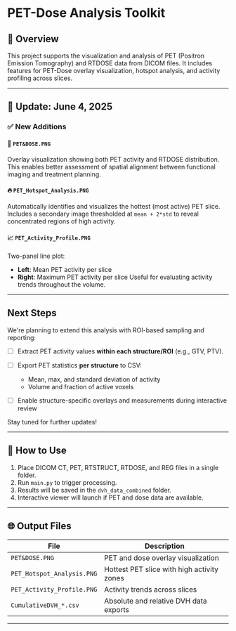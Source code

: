 # PET-Dose Analysis Toolkit

## 🔗 Overview

This project supports the visualization and analysis of PET (Positron Emission Tomography) and RTDOSE data from DICOM files. It includes features for PET-Dose overlay visualization, hotspot analysis, and activity profiling across slices.

---

## 📅 Update: June 4, 2025

### ✅ New Additions

#### 📸 `PET&DOSE.PNG`

Overlay visualization showing both PET activity and RTDOSE distribution. This enables better assessment of spatial alignment between functional imaging and treatment planning.

#### 🔥 `PET_Hotspot_Analysis.PNG`

Automatically identifies and visualizes the hottest (most active) PET slice. Includes a secondary image thresholded at `mean + 2*std` to reveal concentrated regions of high activity.

#### 📈 `PET_Activity_Profile.PNG`

Two-panel line plot:

* **Left**: Mean PET activity per slice
* **Right**: Maximum PET activity per slice
  Useful for evaluating activity trends throughout the volume.

---

## Next Steps

We're planning to extend this analysis with ROI-based sampling and reporting:

* [ ] Extract PET activity values **within each structure/ROI** (e.g., GTV, PTV).
* [ ] Export PET statistics **per structure** to CSV:

  * Mean, max, and standard deviation of activity
  * Volume and fraction of active voxels
* [ ] Enable structure-specific overlays and measurements during interactive review

Stay tuned for further updates!

---

## 🔄 How to Use

1. Place DICOM CT, PET, RTSTRUCT, RTDOSE, and REG files in a single folder.
2. Run `main.py` to trigger processing.
3. Results will be saved in the `dvh_data_combined` folder.
4. Interactive viewer will launch if PET and dose data are available.

---

## 🌐 Output Files

| File                       | Description                                |
| -------------------------- | ------------------------------------------ |
| `PET&DOSE.PNG`             | PET and dose overlay visualization         |
| `PET_Hotspot_Analysis.PNG` | Hottest PET slice with high activity zones |
| `PET_Activity_Profile.PNG` | Activity trends across slices              |
| `CumulativeDVH_*.csv`      | Absolute and relative DVH data exports     |

---
